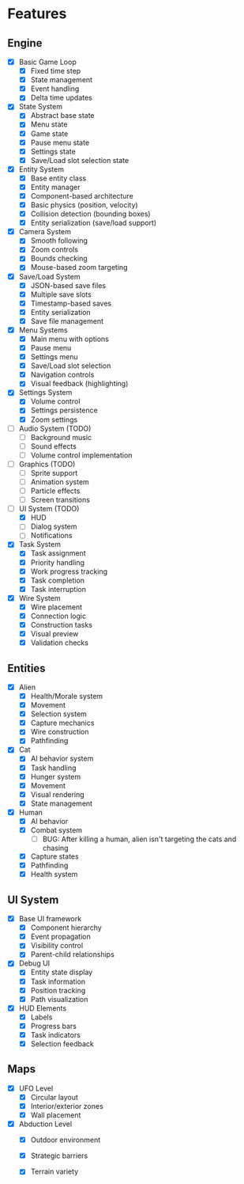 # Features

## Engine
- [x] Basic Game Loop
  - [x] Fixed time step
  - [x] State management
  - [x] Event handling
  - [x] Delta time updates

- [x] State System
  - [x] Abstract base state
  - [x] Menu state
  - [x] Game state
  - [x] Pause menu state
  - [x] Settings state
  - [x] Save/Load slot selection state

- [x] Entity System
  - [x] Base entity class
  - [x] Entity manager
  - [x] Component-based architecture
  - [x] Basic physics (position, velocity)
  - [x] Collision detection (bounding boxes)
  - [x] Entity serialization (save/load support)

- [x] Camera System
  - [x] Smooth following
  - [x] Zoom controls
  - [x] Bounds checking
  - [x] Mouse-based zoom targeting

- [x] Save/Load System
  - [x] JSON-based save files
  - [x] Multiple save slots
  - [x] Timestamp-based saves
  - [x] Entity serialization
  - [x] Save file management

- [x] Menu Systems
  - [x] Main menu with options
  - [x] Pause menu
  - [x] Settings menu
  - [x] Save/Load slot selection
  - [x] Navigation controls
  - [x] Visual feedback (highlighting)

- [x] Settings System
  - [x] Volume control
  - [x] Settings persistence
  - [x] Zoom settings

- [ ] Audio System (TODO)
  - [ ] Background music
  - [ ] Sound effects
  - [ ] Volume control implementation

- [ ] Graphics (TODO)
  - [ ] Sprite support
  - [ ] Animation system
  - [ ] Particle effects
  - [ ] Screen transitions

- [ ] UI System (TODO)
  - [x] HUD
  - [ ] Dialog system
  - [ ] Notifications 

- [x] Task System
  - [x] Task assignment
  - [x] Priority handling
  - [x] Work progress tracking
  - [x] Task completion
  - [x] Task interruption

- [x] Wire System
  - [x] Wire placement
  - [x] Connection logic
  - [x] Construction tasks
  - [x] Visual preview
  - [x] Validation checks

## Entities

- [x] Alien
  - [x] Health/Morale system
  - [x] Movement
  - [x] Selection system
  - [x] Capture mechanics
  - [x] Wire construction
  - [x] Pathfinding

- [x] Cat
  - [x] AI behavior system
  - [x] Task handling
  - [x] Hunger system
  - [x] Movement
  - [x] Visual rendering
  - [x] State management

- [x] Human
  - [x] AI behavior
  - [x] Combat system
    - [ ] BUG: After killing a human, alien isn't targeting the cats and chasing
  - [x] Capture states
  - [x] Pathfinding
  - [x] Health system

## UI System
- [x] Base UI framework
  - [x] Component hierarchy
  - [x] Event propagation
  - [x] Visibility control
  - [x] Parent-child relationships

- [x] Debug UI
  - [x] Entity state display
  - [x] Task information
  - [x] Position tracking
  - [x] Path visualization

- [x] HUD Elements
  - [x] Labels
  - [x] Progress bars
  - [x] Task indicators
  - [x] Selection feedback

## Maps
- [x] UFO Level
  - [x] Circular layout
  - [x] Interior/exterior zones
  - [x] Wall placement

- [x] Abduction Level
  - [x] Outdoor environment
  - [x] Strategic barriers
  - [x] Terrain variety

